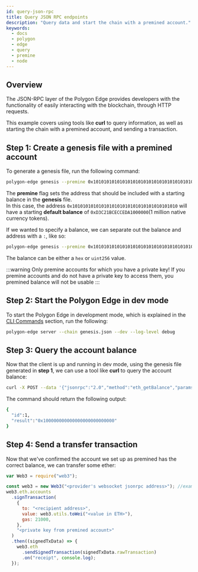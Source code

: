 ```yaml
---
id: query-json-rpc
title: Query JSON RPC endpoints
description: "Query data and start the chain with a premined account."
keywords:
  - docs
  - polygon
  - edge
  - query
  - premine
  - node
---
```


## Overview

The JSON-RPC layer of the Polygon Edge provides developers with the functionality of easily interacting with the blockchain,
through HTTP requests.

This example covers using tools like **curl** to query information, as well as starting the chain with a premined account,
and sending a transaction.

## Step 1: Create a genesis file with a premined account

To generate a genesis file, run the following command:
````bash
polygon-edge genesis --premine 0x1010101010101010101010101010101010101010
````

The **premine** flag sets the address that should be included with a starting balance in the **genesis** file.<br />
In this case, the address `0x1010101010101010101010101010101010101010` will have a starting **default balance** of 
`0xD3C21BCECCEDA1000000`(1 million native currency tokens).

If we wanted to specify a balance, we can separate out the balance and address with a `:`, like so:
````bash
polygon-edge genesis --premine 0x1010101010101010101010101010101010101010:0x123123
````

The balance can be either a `hex` or `uint256` value.

:::warning Only premine accounts for which you have a private key!
If you premine accounts and do not have a private key to access them, you premined balance will not be usable
:::

## Step 2: Start the Polygon Edge in dev mode

To start the Polygon Edge in development mode, which is explained in the [CLI Commands](/docs/edge/get-started/cli-commands) section, 
run the following: 
````bash
polygon-edge server --chain genesis.json --dev --log-level debug
````

## Step 3: Query the account balance

Now that the client is up and running in dev mode, using the genesis file generated in **step 1**, we can use a tool like 
**curl** to query the account balance:
````bash
curl -X POST --data '{"jsonrpc":"2.0","method":"eth_getBalance","params":["0x1010101010101010101010101010101010101010", "latest"],"id":1}' localhost:8545
````

The command should return the following output:
````bash
{
  "id":1,
  "result":"0x100000000000000000000000000"
}
````

## Step 4: Send a transfer transaction

Now that we've confirmed the account we set up as premined has the correct balance, we can transfer some ether:

````js
var Web3 = require("web3");

const web3 = new Web3("<provider's websocket jsonrpc address>"); //example: ws://localhost:10002/ws
web3.eth.accounts
  .signTransaction(
    {
      to: "<recipient address>",
      value: web3.utils.toWei("<value in ETH>"),
      gas: 21000,
    },
    "<private key from premined account>"
  )
  .then((signedTxData) => {
    web3.eth
      .sendSignedTransaction(signedTxData.rawTransaction)
      .on("receipt", console.log);
  });

````
